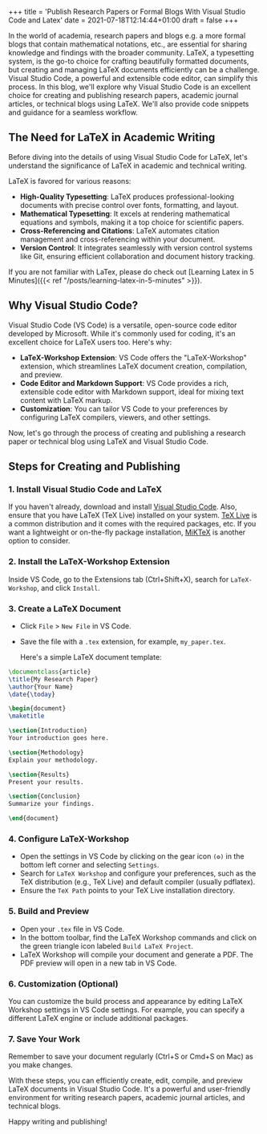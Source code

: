 +++
title = 'Publish Research Papers or Formal Blogs With Visual Studio Code and Latex'
date = 2021-07-18T12:14:44+01:00
draft = false
+++

In the world of academia, research papers and blogs e.g. a more formal blogs that contain mathematical notations, etc., are essential for sharing knowledge and findings with the broader community. LaTeX, a typesetting system, is the go-to choice for crafting beautifully formatted documents, but creating and managing LaTeX documents efficiently can be a challenge. Visual Studio Code, a powerful and extensible code editor, can simplify this process. In this blog, we'll explore why Visual Studio Code is an excellent choice for creating and publishing research papers, academic journal articles, or technical blogs using LaTeX. We'll also provide code snippets and guidance for a seamless workflow.

## The Need for LaTeX in Academic Writing

Before diving into the details of using Visual Studio Code for LaTeX, let's understand the significance of LaTeX in academic and technical writing.

LaTeX is favored for various reasons:

- **High-Quality Typesetting**: LaTeX produces professional-looking documents with precise control over fonts, formatting, and layout.
- **Mathematical Typesetting**: It excels at rendering mathematical equations and symbols, making it a top choice for scientific papers.
- **Cross-Referencing and Citations**: LaTeX automates citation management and cross-referencing within your document.
- **Version Control**: It integrates seamlessly with version control systems like Git, ensuring efficient collaboration and document history tracking.

If you are not familiar with LaTex, please do check out [Learning Latex in 5 Minutes]({{< ref "/posts/learning-latex-in-5-minutes" >}}).

## Why Visual Studio Code?

Visual Studio Code (VS Code) is a versatile, open-source code editor developed by Microsoft. While it's commonly used for coding, it's an excellent choice for LaTeX users too. Here's why:

- **LaTeX-Workshop Extension**: VS Code offers the "LaTeX-Workshop" extension, which streamlines LaTeX document creation, compilation, and preview.
- **Code Editor and Markdown Support**: VS Code provides a rich, extensible code editor with Markdown support, ideal for mixing text content with LaTeX markup.
- **Customization**: You can tailor VS Code to your preferences by configuring LaTeX compilers, viewers, and other settings.

Now, let's go through the process of creating and publishing a research paper or technical blog using LaTeX and Visual Studio Code.

## Steps for Creating and Publishing

### 1. Install Visual Studio Code and LaTeX

If you haven't already, download and install [Visual Studio Code](https://code.visualstudio.com/). Also, ensure that you have LaTeX (TeX Live) installed on your system. [TeX Live](https://tug.org/texlive/) is a common distribution and it comes with the required packages, etc. If you want a lightweight or on-the-fly package installation, [MiKTeX](https://miktex.org/) is another option to consider.

### 2. Install the LaTeX-Workshop Extension

Inside VS Code, go to the Extensions tab (Ctrl+Shift+X), search for `LaTeX-Workshop`, and click `Install`.

### 3. Create a LaTeX Document

- Click `File` > `New File` in VS Code.
- Save the file with a `.tex` extension, for example, `my_paper.tex`.

  Here's a simple LaTeX document template:

```latex
\documentclass{article}
\title{My Research Paper}
\author{Your Name}
\date{\today}

\begin{document}
\maketitle

\section{Introduction}
Your introduction goes here.

\section{Methodology}
Explain your methodology.

\section{Results}
Present your results.

\section{Conclusion}
Summarize your findings.

\end{document}
```

### 4. Configure LaTeX-Workshop

- Open the settings in VS Code by clicking on the gear icon `(⚙)` in the bottom left corner and selecting `Settings`.
- Search for `LaTeX Workshop` and configure your preferences, such as the TeX distribution (e.g., TeX Live) and default compiler (usually pdflatex).
- Ensure the `TeX Path` points to your TeX Live installation directory.

### 5. Build and Preview

- Open your `.tex` file in VS Code.
- In the bottom toolbar, find the LaTeX Workshop commands and click on the green triangle icon labeled `Build LaTeX Project`.
- LaTeX Workshop will compile your document and generate a PDF. The PDF preview will open in a new tab in VS Code.

### 6. Customization (Optional)

You can customize the build process and appearance by editing LaTeX Workshop settings in VS Code settings. For example, you can specify a different LaTeX engine or include additional packages.

### 7. Save Your Work

Remember to save your document regularly (Ctrl+S or Cmd+S on Mac) as you make changes.

With these steps, you can efficiently create, edit, compile, and preview LaTeX documents in Visual Studio Code. It's a powerful and user-friendly environment for writing research papers, academic journal articles, and technical blogs.

Happy writing and publishing!
